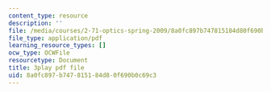 ```yaml
---
content_type: resource
description: ''
file: /media/courses/2-71-optics-spring-2009/8a0fc897b747815184d80f690b0c69c3_JmWguqCZRxk.pdf
file_type: application/pdf
learning_resource_types: []
ocw_type: OCWFile
resourcetype: Document
title: 3play pdf file
uid: 8a0fc897-b747-8151-84d8-0f690b0c69c3
---
```

